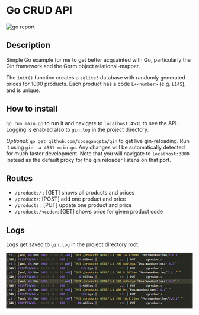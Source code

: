# Go CRUD API

![go report](https://goreportcard.com/badge/github.com/jaabberwocky/gorm-hello-world)

## Description
Simple Go example for me to get better acquainted with Go, particularly the Gin framework and the Gorm object relational-mapper.

The `init()` function creates a `sqlite3` database with randomly generated prices for 1000 products. Each product has a code `L+<number>` (e.g. `L145`), and is unique.

## How to install
`go run main.go` to run it and navigate to `localhost:4531` to see the API. Logging is enabled also to `gin.log` in the project directory.

*Optional*:
`go get github.com/codegangsta/gin` to get live gin-reloading. Run it using `gin -a 4531 main.go`. Any changes will be automatically detected for much faster development. Note that you will navigate to `localhost:3000` instead as the default proxy for the gin reloader listens on that port.

## Routes
* `/products/` : [GET] shows all products and prices
* `/products`:  [POST] add one product and price
* `/products` : [PUT] update one product and price
* `/products/<code>`: [GET] shows price for given product code

## Logs

Logs get saved to `gin.log` in the project directory root.

![logs](pics/logs.PNG)
